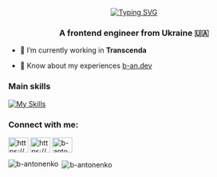 <div align="center">

[![Typing SVG](https://readme-typing-svg.demolab.com?font=Fira+Code&weight=500&duration=4000&pause=1000&color=36F7E5&center=true&vCenter=true&width=435&lines=%3C+Hello%2C+I'm+Bohdan+%F0%9F%91%8B+%2F%3E)](https://git.io/typing-svg)
  
</div>

<h3 align="center">A frontend engineer from Ukraine 🇺🇦 </h3>

- 🔭 I’m currently working in **Transcenda**

- 📄 Know about my experiences [b-an.dev](b-an.dev)

### Main skills
[![My Skills](https://skillicons.dev/icons?i=js,react,jest,html,css,sass,bootstrap,github,git,figma,firebase,htmx,npm,pnpm&perline=7)](https://b-an.dev)

<h3 align="left">Connect with me:</h3>
<p align="left">
<a href="https://linkedin.com/in/https://www.linkedin.com/in/bantonenko/" target="blank"><img align="center" src="https://raw.githubusercontent.com/rahuldkjain/github-profile-readme-generator/master/src/images/icons/Social/linked-in-alt.svg" alt="https://www.linkedin.com/in/bantonenko/" height="30" width="40" /></a>
<a href="https://fb.com/https://www.facebook.com/bohdan.antonenko/" target="blank"><img align="center" src="https://raw.githubusercontent.com/rahuldkjain/github-profile-readme-generator/master/src/images/icons/Social/facebook.svg" alt="https://www.facebook.com/bohdan.antonenko/" height="30" width="40" /></a>
<a href="https://www.leetcode.com/b-antonenko" target="blank"><img align="center" src="https://raw.githubusercontent.com/rahuldkjain/github-profile-readme-generator/master/src/images/icons/Social/leet-code.svg" alt="b-antonenko" height="30" width="40" /></a>
</p>

<p><img align="left" src="https://github-readme-stats.vercel.app/api/top-langs?username=b-antonenko&show_icons=true&locale=en&layout=compact" alt="b-antonenko" /></p>

<p>&nbsp;<img align="center" src="https://github-readme-stats.vercel.app/api?username=b-antonenko&show_icons=true&locale=en" alt="b-antonenko" /></p>
